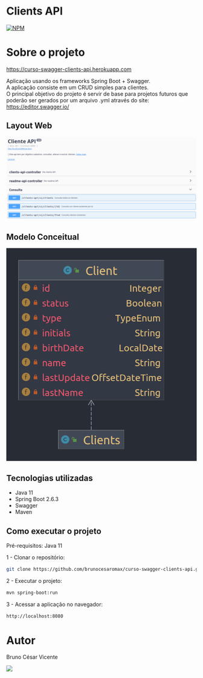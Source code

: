 # Clients API
[![NPM](https://img.shields.io/npm/l/express)](https://github.com/brunocesaromax/curso-swagger-clients-api/blob/main/LICENSE)

# Sobre o projeto

https://curso-swagger-clients-api.herokuapp.com

Aplicação usando os frameworks Spring Boot + Swagger.   
A aplicação consiste em um CRUD simples para clientes.   
O principal objetivo do projeto é servir de base para projetos futuros que poderão ser gerados por um arquivo .yml através do site: https://editor.swagger.io/

## Layout Web

![Img 1](https://github.com/brunocesaromax/curso-swagger-clients-api/blob/master/src/main/resources/static/images/swagger-img1.png)

## Modelo Conceitual

![Modelo Conceitual](https://github.com/brunocesaromax/curso-swagger-clients-api/blob/master/src/main/resources/static/images/class-diagram.png)

## Tecnologias utilizadas
- Java 11
- Spring Boot 2.6.3
- Swagger
- Maven

## Como executar o projeto

Pré-requisitos: Java 11

  1 - Clonar o repositório: 
  
  ```bash 
  git clone https://github.com/brunocesaromax/curso-swagger-clients-api.git
  ```
  
  2 - Executar o projeto:
  
  ```bash 
  mvn spring-boot:run
  ```
  
  3 - Acessar a aplicação no navegador: 
  
  ```bash
  http://localhost:8080
  ```
 
# Autor

Bruno César Vicente

 <a href="https://www.linkedin.com/in/bruno-cesar-vicente" target="_blank"><img src="https://img.shields.io/badge/-LinkedIn-%230077B5?style=for-the-badge&logo=linkedin&logoColor=white" target="_blank"></a>
